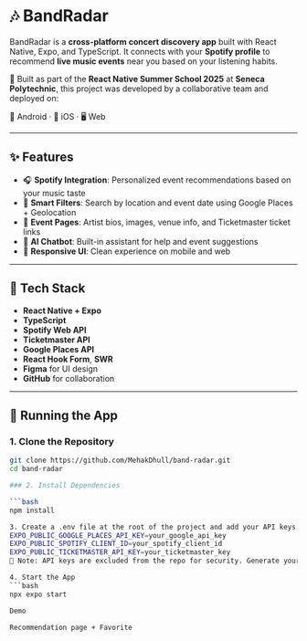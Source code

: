 # 🎶 BandRadar

BandRadar is a **cross-platform concert discovery app** built with React Native, Expo, and TypeScript. It connects with your **Spotify profile** to recommend **live music events** near you based on your listening habits.

🚀 Built as part of the **React Native Summer School 2025** at **Seneca Polytechnic**, this project was developed by a collaborative team and deployed on:

📱 Android · 🍏 iOS · 🖥 Web

---

## ✨ Features

- 🎧 **Spotify Integration**: Personalized event recommendations based on your music taste
- 📍 **Smart Filters**: Search by location and event date using Google Places + Geolocation
- 🎤 **Event Pages**: Artist bios, images, venue info, and Ticketmaster ticket links
- 🤖 **AI Chatbot**: Built-in assistant for help and event suggestions
- 📅 **Responsive UI**: Clean experience on mobile and web

---

## 🔧 Tech Stack

- **React Native + Expo**
- **TypeScript**
- **Spotify Web API**
- **Ticketmaster API**
- **Google Places API**
- **React Hook Form**, **SWR**
- **Figma** for UI design
- **GitHub** for collaboration

---


## 🚀 Running the App

### 1. Clone the Repository

```bash
git clone https://github.com/MehakDhull/band-radar.git
cd band-radar

### 2. Install Dependencies

```bash
npm install

3. Create a .env file at the root of the project and add your API keys:
EXPO_PUBLIC_GOOGLE_PLACES_API_KEY=your_google_api_key
EXPO_PUBLIC_SPOTIFY_CLIENT_ID=your_spotify_client_id
EXPO_PUBLIC_TICKETMASTER_API_KEY=your_ticketmaster_key
🔐 Note: API keys are excluded from the repo for security. Generate your own via:

4. Start the App
```bash
npx expo start

Demo

Recommendation page + Favorite





